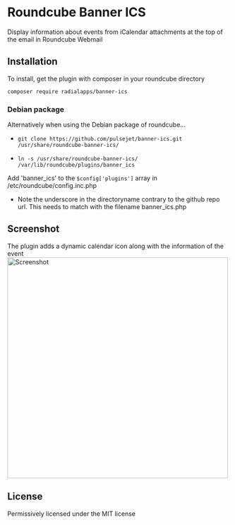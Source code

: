# Roundcube Banner ICS

Display information about events from iCalendar attachments at the top of
the email in Roundcube Webmail

## Installation
To install, get the plugin with composer in your roundcube directory
```
composer require radialapps/banner-ics
```

### Debian package

Alternatively when using the Debian package of roundcube...


- `git clone https://github.com/pulsejet/banner-ics.git /usr/share/roundcube-banner-ics/`

- `ln -s /usr/share/roundcube-banner-ics/ /var/lib/roundcube/plugins/banner_ics`

Add 'banner_ics' to the `$config['plugins']` array in /etc/roundcube/config.inc.php

* Note the underscore in the directoryname contrary to the github repo url. This needs to match with the filename banner_ics.php


## Screenshot
The plugin adds a dynamic calendar icon along with the information of the event
<br/>
<img src="screenshot.png" alt="Screenshot" width="500"/>

## License
Permissively licensed under the MIT license

